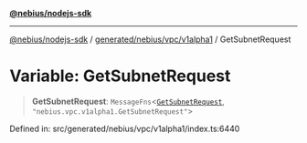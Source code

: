 [**@nebius/nodejs-sdk**](../../../../../README.md)

***

[@nebius/nodejs-sdk](../../../../../README.md) / [generated/nebius/vpc/v1alpha1](../README.md) / GetSubnetRequest

# Variable: GetSubnetRequest

> **GetSubnetRequest**: `MessageFns`\<[`GetSubnetRequest`](../interfaces/GetSubnetRequest.md), `"nebius.vpc.v1alpha1.GetSubnetRequest"`\>

Defined in: src/generated/nebius/vpc/v1alpha1/index.ts:6440
